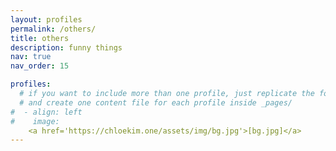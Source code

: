 ```yaml
---
layout: profiles
permalink: /others/
title: others
description: funny things
nav: true
nav_order: 15

profiles:
  # if you want to include more than one profile, just replicate the following block
  # and create one content file for each profile inside _pages/
#  - align: left
#    image:
    <a href='https://chloekim.one/assets/img/bg.jpg'>[bg.jpg]</a>
---
```

